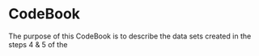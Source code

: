 # CodeBook
The purpose of this CodeBook is to describe the data sets created in the steps 4 & 5 of the 
